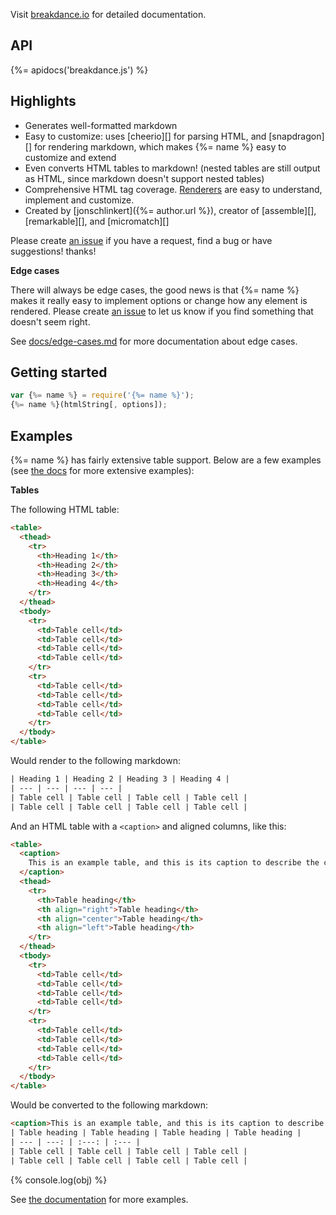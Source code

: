 Visit [breakdance.io](https://breakdance.io) for detailed documentation.

## API
{%= apidocs('breakdance.js') %}

## Highlights

* Generates well-formatted markdown
* Easy to customize: uses [cheerio][] for parsing HTML, and [snapdragon][] for rendering markdown, which makes {%= name %} easy to customize and extend
* Even converts HTML tables to markdown! (nested tables are still output as HTML, since markdown doesn't support nested tables)
* Comprehensive HTML tag coverage. [Renderers](lib/renderers.js) are easy to understand, implement and customize. 
* Created by [jonschlinkert]({%= author.url %}), creator of [assemble][], [remarkable][], and [micromatch][]

Please create [an issue](../../issues/new) if you have a request, find a bug or have suggestions! thanks!

**Edge cases**

There will always be edge cases, the good news is that {%= name %} makes it really easy to implement options or change how any element is rendered. Please create [an issue](../../issues/new) to let us know if you find something that doesn't seem right.

See [docs/edge-cases.md](docs/edge-cases.md) for more documentation about edge cases.


## Getting started

```js
var {%= name %} = require('{%= name %}');
{%= name %}(htmlString[, options]);
```

## Examples

{%= name %} has fairly extensive table support. Below are a few examples (see [the docs]() for more extensive examples):

**Tables**

The following HTML table:

```html
<table>
  <thead>
    <tr>
      <th>Heading 1</th>
      <th>Heading 2</th>
      <th>Heading 3</th>
      <th>Heading 4</th>
    </tr>
  </thead>
  <tbody>
    <tr>
      <td>Table cell</td>
      <td>Table cell</td>
      <td>Table cell</td>
      <td>Table cell</td>
    </tr>
    <tr>
      <td>Table cell</td>
      <td>Table cell</td>
      <td>Table cell</td>
      <td>Table cell</td>
    </tr>
  </tbody>
</table>
```

Would render to the following markdown:

```html
| Heading 1 | Heading 2 | Heading 3 | Heading 4 | 
| --- | --- | --- | --- | 
| Table cell | Table cell | Table cell | Table cell | 
| Table cell | Table cell | Table cell | Table cell | 
```

And an HTML table with a `<caption>` and aligned columns, like this:

```html
<table>
  <caption>
    This is an example table, and this is its caption to describe the contents.
  </caption>
  <thead>
    <tr>
      <th>Table heading</th>
      <th align="right">Table heading</th>
      <th align="center">Table heading</th>
      <th align="left">Table heading</th>
    </tr>
  </thead>
  <tbody>
    <tr>
      <td>Table cell</td>
      <td>Table cell</td>
      <td>Table cell</td>
      <td>Table cell</td>
    </tr>
    <tr>
      <td>Table cell</td>
      <td>Table cell</td>
      <td>Table cell</td>
      <td>Table cell</td>
    </tr>
  </tbody>
</table>
```

Would be converted to the following markdown:

```html
<caption>This is an example table, and this is its caption to describe the contents.</caption>
| Table heading | Table heading | Table heading | Table heading | 
| --- | ---: | :---: | :--- | 
| Table cell | Table cell | Table cell | Table cell | 
| Table cell | Table cell | Table cell | Table cell | 
```

{% console.log(obj) %}

See [the documentation]() for more examples.

